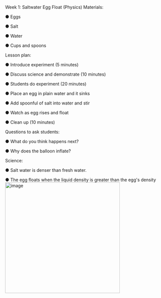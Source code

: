 Week 1: Saltwater Egg Float (Physics)
Materials:

  ●	Eggs

  ●	Salt

  ●	Water

  ●	Cups and spoons


Lesson plan:

  ●	Introduce experiment (5 minutes)
  
  ●	Discuss science and demonstrate (10 minutes)
  
  ●	Students do experiment (20 minutes)
  
  ●	Place an egg in plain water and it sinks
  
  ●	Add spoonful of salt into water and stir
  
  ● Watch as egg rises and float
  
  ●	Clean up (10 minutes)
  

Questions to ask students:

●	What do you think happens next?

●	Why does the balloon inflate?

Science:

●	Salt water is denser than fresh water. 

●	The egg floats when the liquid density is greater than the egg's density
<img width="370" height="358" alt="image" src="https://github.com/user-attachments/assets/2dd0eb8e-945c-4bdc-aef3-00166ccace84" />


